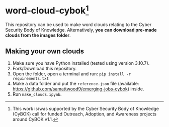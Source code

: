# word-cloud-cybok[^1]

This repository can be used to make word clouds relating to the Cyber Security Body of Knowledge. Alternatively, **you can download pre-made clouds from the images folder**.

## Making your own clouds

1. Make sure you have Python installed (tested using version 3.10.7).
2. Fork/Download this repository.
3. Open the folder, open a terminal and run: `pip install -r requirements.txt`
4. Make a data folder and put the `reference.json` file (available: https://github.com/samattwood9/emerging-jobs-cybok) inside.
5. Run `make_clouds.ipynb`.

[^1]: This work is/was supported by the Cyber Security Body of Knowledge (CyBOK) call for funded Outreach, Adoption, and Awareness projects around CyBOK v1.1.

